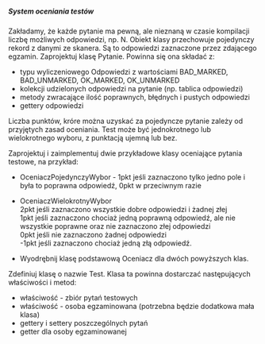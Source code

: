 ##### <a name="Headers"></a> System oceniania testów

Zakładamy, że każde pytanie ma pewną, ale nieznaną w czasie kompilacji liczbę możliwych odpowiedzi, np. N. Obiekt klasy przechowuje pojedynczy rekord z danymi ze skanera. Są to odpowiedzi zaznaczone przez zdającego egzamin. Zaprojektuj klasę Pytanie. Powinna się ona składać z:
* typu wyliczeniowego Odpowiedzi z wartościami BAD_MARKED, BAD_UNMARKED, OK_MARKED, OK_UNMARKED
* kolekcji udzielonych odpowiedzi na pytanie (np. tablica odpowiedzi)
* metody zwracające ilość poprawnych, błędnych i pustych odpowiedzi
* gettery odpowiedzi

Liczba punktów, króre można uzyskać za pojedyncze pytanie zależy od przyjętych zasad oceniania. Test może być jednokrotnego lub wielokrotnego wyboru, z punktacją ujemną lub bez.

Zaprojektuj i zaimplementuj dwie przykładowe klasy oceniające pytania testowe, na przykład:

* OceniaczPojedynczyWybor - 1pkt jeśli zaznaczono tylko jedno pole i była to poprawna odpowiedź, 0pkt w przeciwnym razie
* OceniaczWielokrotnyWybor \
 2pkt jeśli zaznaczono wszystkie dobre odpowiedzi i żadnej złej \
 1pkt jeśli zaznaczono chociaż jedną poprawną odpowiedź, ale nie wszystkie poprawne oraz nie zaznaczono złej odpowiedzi \
 0pkt jeśli nie zaznaczono żadnej odpowiedzi \
 -1pkt jeśli zaznaczono chociaż jedną złą odpowiedź. 
  
* Wyodrębnij klasę podstawową Oceniacz dla dwóch powyższych klas.

Zdefiniuj klasę o nazwie Test. Klasa ta powinna dostarczać następujących właściwości i metod:

* właściwość - zbiór pytań testowych
* właściwość - osoba egzaminowana (potrzebna będzie dodatkowa mała klasa)
* gettery i settery poszczególnych pytań
* getter dla osoby egzaminowanej
